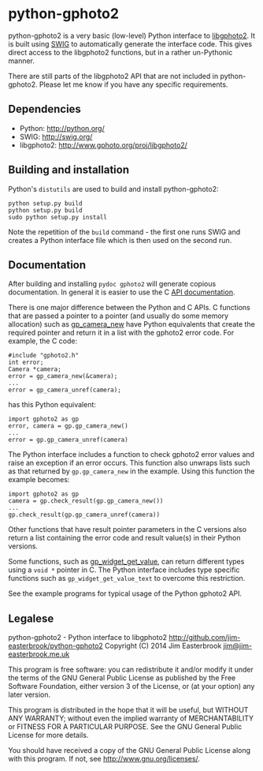 python-gphoto2
==============

python-gphoto2 is a very basic (low-level) Python interface to [libgphoto2](http://www.gphoto.org/proj/libgphoto2/).
It is built using [SWIG](http://swig.org/) to automatically generate the interface code.
This gives direct access to the libgphoto2 functions, but in a rather un-Pythonic manner.

There are still parts of the libgphoto2 API that are not included in python-gphoto2.
Please let me know if you have any specific requirements.

Dependencies
------------

*   Python: <http://python.org/>
*   SWIG: <http://swig.org/>
*   libgphoto2: <http://www.gphoto.org/proj/libgphoto2/>

Building and installation
-------------------------

Python's `distutils` are used to build and install python-gphoto2:

    python setup.py build
    python setup.py build
    sudo python setup.py install

Note the repetition of the `build` command - the first one runs SWIG and creates a Python interface file which is then used on the second run.

Documentation
-------------

After building and installing `pydoc gphoto2` will generate copious documentation.
In general it is easier to use the C [API documentation](http://www.gphoto.org/doc/api/).

There is one major difference between the Python and C APIs.
C functions that are passed a pointer to a pointer (and usually do some memory allocation) such as [gp_camera_new](http://www.gphoto.org/doc/api/gphoto2-camera_8h.html#a34f54a290d83399407fbe44d270c0ca) have Python equivalents that create the required pointer and return it in a list with the gphoto2 error code.
For example, the C code:

    #include "gphoto2.h"
    int error;
    Camera *camera;
    error = gp_camera_new(&camera);
    ...
    error = gp_camera_unref(camera);
has this Python equivalent:

    import gphoto2 as gp
    error, camera = gp.gp_camera_new()
    ...
    error = gp.gp_camera_unref(camera)

The Python interface includes a function to check gphoto2 error values and raise an exception if an error occurs.
This function also unwraps lists such as that returned by `gp.gp_camera_new` in the example.
Using this function the example becomes:

    import gphoto2 as gp
    camera = gp.check_result(gp.gp_camera_new())
    ...
    gp.check_result(gp.gp_camera_unref(camera))

Other functions that have result pointer parameters in the C versions also return a list containing the error code and result value(s) in their Python versions.

Some functions, such as [gp_widget_get_value](http://www.gphoto.org/doc/api/gphoto2-widget_8h.html#5a5b95809b2a44e62891044ab13b620c), can return different types using a `void *` pointer in C.
The Python interface includes type specific functions such as `gp_widget_get_value_text` to overcome this restriction.

See the example programs for typical usage of the Python gphoto2 API.

Legalese
--------

python-gphoto2 - Python interface to libgphoto2
<http://github.com/jim-easterbrook/python-gphoto2>
Copyright (C) 2014  Jim Easterbrook  jim@jim-easterbrook.me.uk

This program is free software: you can redistribute it and/or modify
it under the terms of the GNU General Public License as published by
the Free Software Foundation, either version 3 of the License, or
(at your option) any later version.

This program is distributed in the hope that it will be useful,
but WITHOUT ANY WARRANTY; without even the implied warranty of
MERCHANTABILITY or FITNESS FOR A PARTICULAR PURPOSE.  See the
GNU General Public License for more details.

You should have received a copy of the GNU General Public License
along with this program.  If not, see <http://www.gnu.org/licenses/>.
